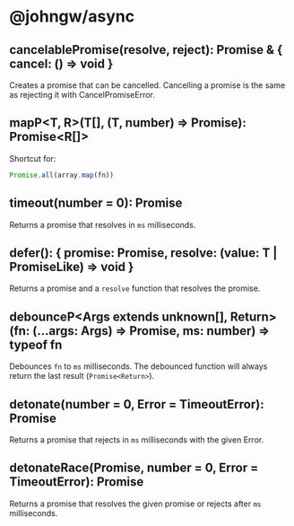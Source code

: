 # @johngw/async

## cancelablePromise<T>(resolve, reject): Promise<T> & { cancel: () => void }

Creates a promise that can be cancelled. Cancelling a promise is the same as rejecting it with CancelPromiseError.

## mapP<T, R>(T[], (T, number) => Promise<R>): Promise<R[]>

Shortcut for:

```typescript
Promise.all(array.map(fn))
```

## timeout(number = 0): Promise<void>

Returns a promise that resolves in `ms` milliseconds.

## defer<T>(): { promise: Promise<T>, resolve: (value: T | PromiseLike<T>) => void }

Returns a promise and a `resolve` function that resolves the promise.

## debounceP<Args extends unknown[], Return>(fn: (...args: Args) => Promise<Return>, ms: number) => typeof fn

Debounces `fn` to `ms` milliseconds. The debounced function will always return the last result (`Promise<Return>`).

## detonate(number = 0, Error = TimeoutError): Promise<never>

Returns a promise that rejects in `ms` milliseconds with the given Error.

## detonateRace<T>(Promise<T>, number = 0, Error = TimeoutError): Promise<T>

Returns a promise that resolves the given promise or rejects after `ms` milliseconds.
